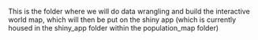 This is the folder where we will do data wrangling and build the interactive world map, which will then be put on the shiny app (which is currently housed in the shiny_app folder within the population_map folder)
